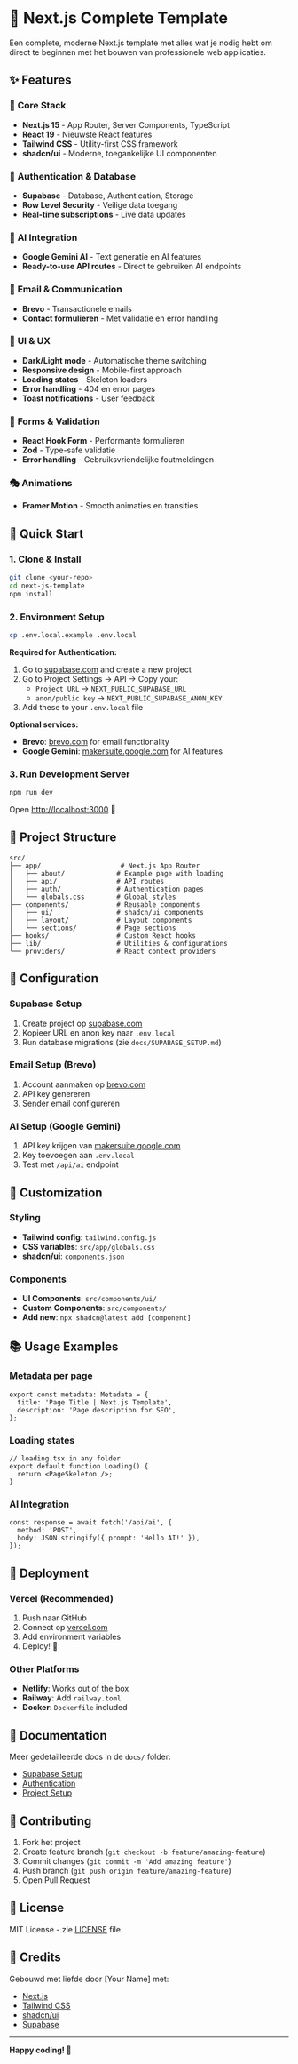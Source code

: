 # 🚀 Next.js Complete Template

Een complete, moderne Next.js template met alles wat je nodig hebt om direct te beginnen met het bouwen van professionele web applicaties.

## ✨ Features

### 🔧 **Core Stack**
- **Next.js 15** - App Router, Server Components, TypeScript
- **React 19** - Nieuwste React features
- **Tailwind CSS** - Utility-first CSS framework
- **shadcn/ui** - Moderne, toegankelijke UI componenten

### 🔐 **Authentication & Database**
- **Supabase** - Database, Authentication, Storage
- **Row Level Security** - Veilige data toegang
- **Real-time subscriptions** - Live data updates

### 🤖 **AI Integration**
- **Google Gemini AI** - Text generatie en AI features
- **Ready-to-use API routes** - Direct te gebruiken AI endpoints

### 📧 **Email & Communication**
- **Brevo** - Transactionele emails
- **Contact formulieren** - Met validatie en error handling

### 🎨 **UI & UX**
- **Dark/Light mode** - Automatische theme switching
- **Responsive design** - Mobile-first approach
- **Loading states** - Skeleton loaders
- **Error handling** - 404 en error pages
- **Toast notifications** - User feedback

### 📝 **Forms & Validation**
- **React Hook Form** - Performante formulieren
- **Zod** - Type-safe validatie
- **Error handling** - Gebruiksvriendelijke foutmeldingen

### 🎭 **Animations**
- **Framer Motion** - Smooth animaties en transities

## 🚀 Quick Start

### 1. Clone & Install
```bash
git clone <your-repo>
cd next-js-template
npm install
```

### 2. Environment Setup
```bash
cp .env.local.example .env.local
```

**Required for Authentication:**
1. Go to [supabase.com](https://supabase.com) and create a new project
2. Go to Project Settings → API → Copy your:
   - `Project URL` → `NEXT_PUBLIC_SUPABASE_URL`
   - `anon/public key` → `NEXT_PUBLIC_SUPABASE_ANON_KEY`
3. Add these to your `.env.local` file

**Optional services:**
- **Brevo**: [brevo.com](https://brevo.com) for email functionality
- **Google Gemini**: [makersuite.google.com](https://makersuite.google.com) for AI features

### 3. Run Development Server
```bash
npm run dev
```

Open [http://localhost:3000](http://localhost:3000) 🎉

## 📁 Project Structure

```
src/
├── app/                    # Next.js App Router
│   ├── about/             # Example page with loading
│   ├── api/               # API routes
│   ├── auth/              # Authentication pages
│   └── globals.css        # Global styles
├── components/            # Reusable components
│   ├── ui/                # shadcn/ui components
│   ├── layout/            # Layout components
│   └── sections/          # Page sections
├── hooks/                 # Custom React hooks
├── lib/                   # Utilities & configurations
└── providers/             # React context providers
```

## 🔧 Configuration

### Supabase Setup
1. Create project op [supabase.com](https://supabase.com)
2. Kopieer URL en anon key naar `.env.local`
3. Run database migrations (zie `docs/SUPABASE_SETUP.md`)

### Email Setup (Brevo)
1. Account aanmaken op [brevo.com](https://brevo.com)
2. API key genereren
3. Sender email configureren

### AI Setup (Google Gemini)
1. API key krijgen van [makersuite.google.com](https://makersuite.google.com)
2. Key toevoegen aan `.env.local`
3. Test met `/api/ai` endpoint

## 🎨 Customization

### Styling
- **Tailwind config**: `tailwind.config.js`
- **CSS variables**: `src/app/globals.css`
- **shadcn/ui**: `components.json`

### Components
- **UI Components**: `src/components/ui/`
- **Custom Components**: `src/components/`
- **Add new**: `npx shadcn@latest add [component]`

## 📚 Usage Examples

### Metadata per page
```tsx
export const metadata: Metadata = {
  title: 'Page Title | Next.js Template',
  description: 'Page description for SEO',
};
```

### Loading states
```tsx
// loading.tsx in any folder
export default function Loading() {
  return <PageSkeleton />;
}
```

### AI Integration
```tsx
const response = await fetch('/api/ai', {
  method: 'POST',
  body: JSON.stringify({ prompt: 'Hello AI!' }),
});
```

## 🚀 Deployment

### Vercel (Recommended)
1. Push naar GitHub
2. Connect op [vercel.com](https://vercel.com)
3. Add environment variables
4. Deploy! 🎉

### Other Platforms
- **Netlify**: Works out of the box
- **Railway**: Add `railway.toml`
- **Docker**: `Dockerfile` included

## 📖 Documentation

Meer gedetailleerde docs in de `docs/` folder:
- [Supabase Setup](docs/SUPABASE_SETUP.md)
- [Authentication](docs/AUTHENTICATION.md)
- [Project Setup](docs/project-setup-and-rules.md)

## 🤝 Contributing

1. Fork het project
2. Create feature branch (`git checkout -b feature/amazing-feature`)
3. Commit changes (`git commit -m 'Add amazing feature'`)
4. Push branch (`git push origin feature/amazing-feature`)
5. Open Pull Request

## 📄 License

MIT License - zie [LICENSE](LICENSE) file.

## 🙏 Credits

Gebouwd met liefde door [Your Name] met:
- [Next.js](https://nextjs.org)
- [Tailwind CSS](https://tailwindcss.com)
- [shadcn/ui](https://ui.shadcn.com)
- [Supabase](https://supabase.com)

---

**Happy coding! 🚀**